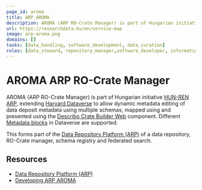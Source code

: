 ```yaml
---
page_id: aroma
title: ARP AROMA
description: AROMA (ARP RO-Crate Manager) is part of Hungarian initiative HUN-REN ARP, extending Harvard Dataverse to allow dynamic metadata editing of data deposit metadata.
url: https://researchdata.hu/en/service-map
image: arp-aroma.png
domains: []
tasks: [data_handling, software_development, data_curation]
roles: [data_steward, repository_manager,software_developer, information_architect]
---
```


# AROMA ARP RO-Crate Manager

AROMA (ARP RO-Crate Manager) is part of Hungarian initiative [HUN-REN ARP](https://science-research-data.hu/en), extending [Harvard Dataverse](https://dataverse.harvard.edu/) to allow dynamic metadata editing of data deposit metadata using multiple schemas, mapped using  and presented using the [Describo Crate Builder Web](https://github.com/describo/crate-builder-component-react) component. Different [Metadata blocks](https://guides.dataverse.org/en/latest/admin/metadatacustomization.html) in Dataverse are supported.

This forms part of the [Data Repository Platform (ARP)](https://researchdata.hu/en/service-map) of a data repository, RO-Crate manager, schema registry and federated search.

## Resources

* [Data Repository Platform (ARP)](https://researchdata.hu/en/service-map)
* [Developing ARP AROMA](https://sztaki.hun-ren.hu/en/innovation/news/developing-elkh-arp-aroma-published-describo-newsletter-australia)
